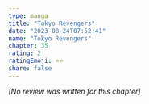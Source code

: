 ```yaml
---
type: manga
title: "Tokyo Revengers"
date: "2023-08-24T07:52:41"
name: "Tokyo Revengers"
chapter: 35
rating: 2
ratingEmoji: ⭐️⭐️
share: false
---
```


_[No review was written for this chapter]_
